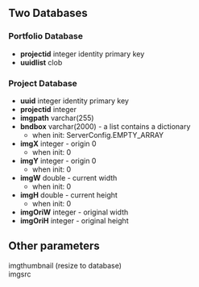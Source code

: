 
## Two Databases

### Portfolio Database
 
- **projectid** integer identity primary key
- **uuidlist** clob  

### Project Database  
- **uuid** integer identity primary key  
- **projectid** integer
- **imgpath** varchar(255)  
- **bndbox** varchar(2000) - a list contains a dictionary  
    - when init: ServerConfig.EMPTY_ARRAY
- **imgX** integer - origin 0
    - when init: 0
- **imgY** integer - origin 0
    - when init: 0
- **imgW** double - current width
    - when init: 0
- **imgH** double - current height
    - when init: 0
- **imgOriW** integer -  original width
- **imgOriH** integer - original height  
 
## Other parameters  
imgthumbnail (resize to database)  
imgsrc     